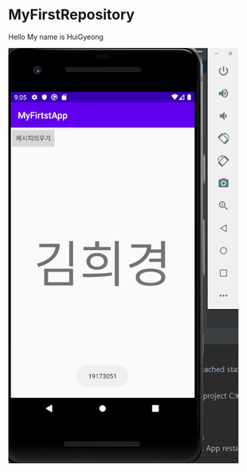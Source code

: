 # MyFirstRepository

Hello My name is HuiGyeong

<img width="" height="" src="./PNG/run.png.png"></img>
